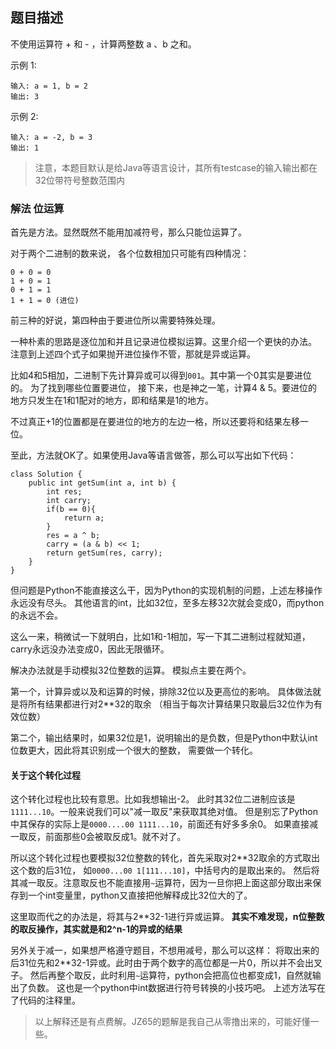 ## 题目描述
不使用运算符 + 和 - ​​​​​​​，计算两整数 ​​​​​​​a 、b ​​​​​​​之和。

示例 1:
```
输入: a = 1, b = 2
输出: 3
```
示例 2:
```
输入: a = -2, b = 3
输出: 1
```

>注意，本题目默认是给Java等语言设计，其所有testcase的输入输出都在32位带符号整数范围内

### 解法 位运算
首先是方法。显然既然不能用加减符号，那么只能位运算了。

对于两个二进制的数来说，
各个位数相加只可能有四种情况：
```text
0 + 0 = 0
1 + 0 = 1
0 + 1 = 1
1 + 1 = 0 (进位)
```
前三种的好说，第四种由于要进位所以需要特殊处理。

一种朴素的思路是逐位加和并且记录进位模拟运算。这里介绍一个更快的办法。
注意到上述四个式子如果抛开进位操作不管，那就是异或运算。

比如4和5相加，二进制下先计算异或可以得到`001`。其中第一个0其实是要进位的。
为了找到哪些位置要进位，
接下来，也是神之一笔，计算4 & 5。要进位的地方只发生在1和1配对的地方，即和结果是1的地方。

不过真正+1的位置都是在要进位的地方的左边一格，所以还要将和结果左移一位。

至此，方法就OK了。如果使用Java等语言做答，那么可以写出如下代码：
```text
class Solution {
    public int getSum(int a, int b) {
        int res;
        int carry;
        if(b == 0){
            return a;
        }
        res = a ^ b;
        carry = (a & b) << 1;
        return getSum(res, carry);
    }
}
```

但问题是Python不能直接这么干，因为Python的实现机制的问题，上述左移操作永远没有尽头。
其他语言的int，比如32位，至多左移32次就会变成0，而python的永远不会。

这么一来，稍微试一下就明白，比如1和-1相加，写一下其二进制过程就知道，carry永远没办法变成0，因此无限循环。

解决办法就是手动模拟32位整数的运算。
模拟点主要在两个。

第一个，计算异或以及和运算的时候，排除32位以及更高位的影响。
具体做法就是将所有结果都进行对2**32的取余 （相当于每次计算结果只取最后32位作为有效位数）

第二个，输出结果时，如果32位是1，说明输出的是负数，但是Python中默认int位数更大，因此将其识别成一个很大的整数，
需要做一个转化。

#### 关于这个转化过程
这个转化过程也比较有意思。比如我想输出-2。
此时其32位二进制应该是`1111...10`。一般来说我们可以"减一取反"来获取其绝对值。
但是别忘了Python中其保存的实际上是`0000....00 1111...10`，前面还有好多多余0。
如果直接减一取反，前面那些0会被取反成1。就不对了。

所以这个转化过程也要模拟32位整数的转化，首先采取对2**32取余的方式取出这个数的后31位，
如`0000...00 1[111...10]`，中括号内的是取出来的。
然后将其减一取反。注意取反也不能直接用`~`运算符，因为一旦你把上面这部分取出来保存到一个int变量里，python又直接把他解释成比32位大的了。

这里取而代之的办法是，将其与2**32-1进行异或运算。
**其实不难发现，n位整数的取反操作，其实就是和2^n-1的异或的结果**

另外关于减一，如果想严格遵守题目，不想用减号，那么可以这样：
将取出来的后31位先和2**32-1异或。此时由于两个数字的高位都是一片0，所以并不会出叉子。
然后再整个取反，此时利用`~`运算符，python会把高位也都变成1，自然就输出了负数。
这也是一个python中int数据进行符号转换的小技巧吧。
上述方法写在了代码的注释里。

>以上解释还是有点费解。JZ65的题解是我自己从零撸出来的，可能好懂一些。